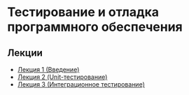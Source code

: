 # Тестирование и отладка программного обеспечения

## Лекции

* [Лекция 1 (Введение)](https://github.com/ilyasssklimov/bmstu_all/tree/sem_07/sem_07/Testing/lections/lection_01.md)
* [Лекция 2 (Unit-тестирование)](https://github.com/ilyasssklimov/bmstu_all/tree/sem_07/sem_07/Testing/lections/lection_02.md)
* [Лекция 3 (Интеграционное тестирование)](https://github.com/ilyasssklimov/bmstu_all/tree/sem_07/sem_07/Testing/lections/lection_03.md)
